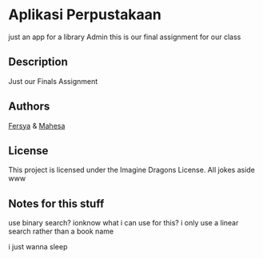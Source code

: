 # Aplikasi Perpustakaan

just an app for a library Admin
this is our final assignment for our class

## Description

Just our Finals Assignment


## Authors


[Fersya](https://github.com/zfersya)
& [Mahesa](https://github.com/Mahesazain)

## License

This project is licensed under the Imagine Dragons License. All jokes aside www

## Notes for this stuff

use binary search? ionknow what i can use for this? i only use a linear search rather than a book name

i just wanna sleep
